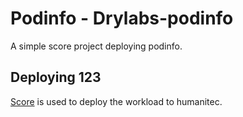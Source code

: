 # Podinfo - Drylabs-podinfo

A simple score project deploying podinfo.

## Deploying 123

[Score](https://score.dev/) is used to deploy the workload to humanitec.
